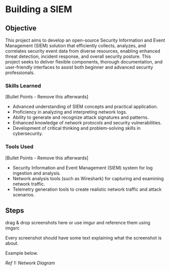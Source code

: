 # Building a SIEM

## Objective

This project aims to develop an open-source Security Information and Event Management (SIEM) solution that efficiently collects, analyzes, and correlates security event data from diverse resources, enabling enhanced threat detection, incident response, and overall security posture. This project seeks to deliver flexible components, thorough documentation, and user-friendly interfaces to assist both beginner and advanced security professionals.

### Skills Learned
[Bullet Points - Remove this afterwards]

- Advanced understanding of SIEM concepts and practical application.
- Proficiency in analyzing and interpreting network logs.
- Ability to generate and recognize attack signatures and patterns.
- Enhanced knowledge of network protocols and security vulnerabilities.
- Development of critical thinking and problem-solving skills in cybersecurity.

### Tools Used
[Bullet Points - Remove this afterwards]

- Security Information and Event Management (SIEM) system for log ingestion and analysis.
- Network analysis tools (such as Wireshark) for capturing and examining network traffic.
- Telemetry generation tools to create realistic network traffic and attack scenarios.

## Steps
drag & drop screenshots here or use imgur and reference them using imgsrc

Every screenshot should have some text explaining what the screenshot is about.

Example below.

*Ref 1: Network Diagram*
